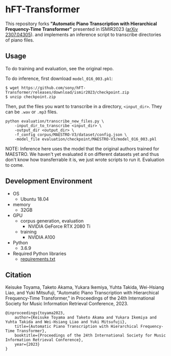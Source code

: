# hFT-Transformer

This repository forks **"Automatic Piano Transcription with Hierarchical Frequency-Time Transformer"** presented in ISMIR2023 ([arXiv 2307.04305](https://arxiv.org/abs/2307.04305)).
and implements an inference script to transcribe directories of piano files.

## Usage
To do training and evaluation, see the original repo.

To do inference, first download `model_016_003.pkl`:

```
$ wget https://github.com/sony/hFT-Transformer/releases/download/ismir2023/checkpoint.zip
$ unzip checkpoint.zip
```

Then, put the files you want to transcribe in a directory, `<input_dir>`. They can be `.wav` or `.mp3` files.

```
python evaluation/transcribe_new_files.py \
    -input_dir_to_transcribe <input_dir> \
    -output_dir <output_dir> \
    -f_config corpus/MAESTRO-V3/dataset/config.json \
    -model_file evaluation/checkpoint/MAESTRO-V3/model_016_003.pkl
```    

NOTE: Inference here uses the model that the original authors trained for MAESTRO. We haven't yet evaluated it on different datasets yet and thus don't know how transferrable it is, we just wrote scripts to run it. Evaluation to come.

## Development Environment
- OS
  + Ubuntu 18.04
- memory
  + 32GB
- GPU
  + corpus generation, evaluation
    - NVIDIA GeForce RTX 2080 Ti
  + training
    - NVIDIA A100
- Python
  + 3.6.9
- Required Python libraries
  + [requirements.txt](requirements.txt)

## Citation
Keisuke Toyama, Taketo Akama, Yukara Ikemiya, Yuhta Takida, Wei-Hsiang Liao, and Yuki Mitsufuji, "Automatic Piano Transcription with Hierarchical Frequency-Time Transformer," in Proceedings of the 24th International Society for Music Information Retrieval Conference, 2023.
```
@inproceedings{toyama2023,
    author={Keisuke Toyama and Taketo Akama and Yukara Ikemiya and Yuhta Takida and Wei-Hsiang Liao and Yuki Mitsufuji},
    title={Automatic Piano Transcription with Hierarchical Frequency-Time Transformer},
    booktitle={Proceedings of the 24th International Society for Music Information Retrieval Conference},
    year={2023}
}
```
